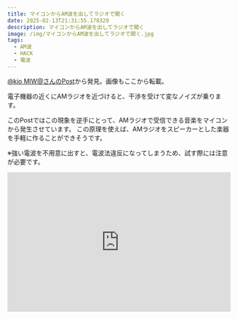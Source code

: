 ```yaml
---
title: マイコンからAM波を出してラジオで聞く
date: 2025-02-13T21:31:55.178329
description: マイコンからAM波を出してラジオで聞く
image: /img/マイコンからAM波を出してラジオで聞く.jpg
tags:
  - AM波
  - HACK
  - 電波
---
```

[@kio MIW@さんのPost](https://x.com/triring/status/1883834758742065585)から発見。画像もここから転載。

電子機器の近くにAMラジオを近づけると、干渉を受けて変なノイズが乗ります。

このPostではこの現象を逆手にとって、AMラジオで受信できる音楽をマイコンから発生させています。
この原理を使えば、AMラジオをスピーカーとした楽器を手軽に作ることができそうです。

※強い電波を不用意に出すと、電波法違反になってしまうため、試す際には注意が必要です。


<iframe width="100%" height="315" src="https://www.youtube.com/embed/EvfH8MqYdDI" title="YouTube video player" frameborder="0" allow="accelerometer; autoplay; clipboard-write; encrypted-media; gyroscope; picture-in-picture" allowfullscreen></iframe>


